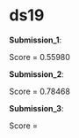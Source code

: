 # ds19

<b>Submission_1</b>:

Score = 0.55980

<b>Submission_2</b>:

Score = 0.78468

<b>Submission_3</b>:

Score = 
